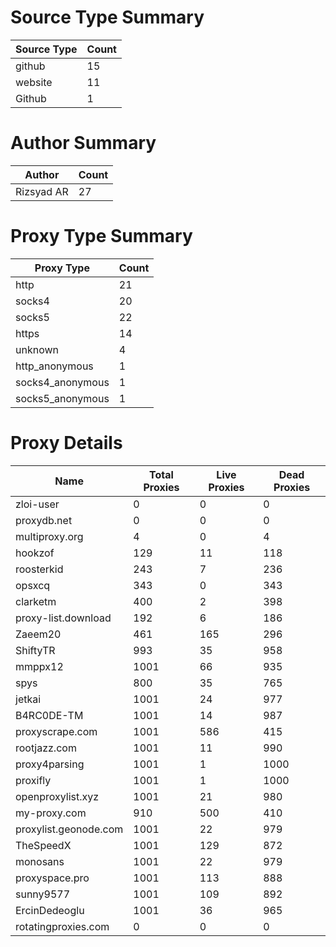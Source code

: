 # Source Type Summary

| Source Type | Count |
|-------------|-------|
| github | 15 |
| website | 11 |
| Github | 1 |


# Author Summary

| Author | Count |
|--------|-------|
| Rizsyad AR | 27 |


# Proxy Type Summary

| Proxy Type | Count |
|------------|-------|
| http | 21 |
| socks4 | 20 |
| socks5 | 22 |
| https | 14 |
| unknown | 4 |
| http_anonymous | 1 |
| socks4_anonymous | 1 |
| socks5_anonymous | 1 |


# Proxy Details

| Name | Total Proxies | Live Proxies | Dead Proxies |
|------|---------------|--------------|---------------|
| zloi-user | 0 | 0 | 0 |
| proxydb.net | 0 | 0 | 0 |
| multiproxy.org | 4 | 0 | 4 |
| hookzof | 129 | 11 | 118 |
| roosterkid | 243 | 7 | 236 |
| opsxcq | 343 | 0 | 343 |
| clarketm | 400 | 2 | 398 |
| proxy-list.download | 192 | 6 | 186 |
| Zaeem20 | 461 | 165 | 296 |
| ShiftyTR | 993 | 35 | 958 |
| mmppx12 | 1001 | 66 | 935 |
| spys | 800 | 35 | 765 |
| jetkai | 1001 | 24 | 977 |
| B4RC0DE-TM | 1001 | 14 | 987 |
| proxyscrape.com | 1001 | 586 | 415 |
| rootjazz.com | 1001 | 11 | 990 |
| proxy4parsing | 1001 | 1 | 1000 |
| proxifly | 1001 | 1 | 1000 |
| openproxylist.xyz | 1001 | 21 | 980 |
| my-proxy.com | 910 | 500 | 410 |
| proxylist.geonode.com | 1001 | 22 | 979 |
| TheSpeedX | 1001 | 129 | 872 |
| monosans | 1001 | 22 | 979 |
| proxyspace.pro | 1001 | 113 | 888 |
| sunny9577 | 1001 | 109 | 892 |
| ErcinDedeoglu | 1001 | 36 | 965 |
| rotatingproxies.com | 0 | 0 | 0 |
